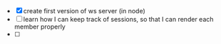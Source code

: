 - [x] create first version of ws server (in node)
- [ ] learn how I can keep track of sessions, so that I can render each member properly
- [ ] 